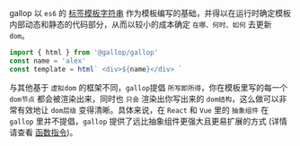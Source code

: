 gallop 以 `es6` 的 [标签模板字符串](https://developer.mozilla.org/en-US/docs/Web/JavaScript/Reference/Template_literals) 作为模板编写的基础，并得以在运行时确定模板内部动态和静态的代码部分，从而以较小的成本确定 `在哪、何时、如何` 去更新 `dom`。

```ts
import { html } from '@gallop/gallop'
const name = 'alex'
const template = html` <div>${name}</div> `
```

与其他基于 `虚拟dom` 的框架不同，`gallop`提倡 `所写即所得`，你在模板里写的每一个 `dom节点` 都会被渲染出来，同时也 `只会` 渲染出你写出来的 `dom结构`，这么做可以非常有效地让 `dom层级` 变得清晰。具体来说，在 `React` 和 `Vue` 里的 `抽象组件` 在 `gallop` 里并不提倡，`gallop` 提供了远比抽象组件更强大且更易扩展的方式 (详情请查看 [函数指令](/#))。
